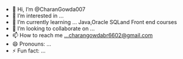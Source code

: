 - 👋 Hi, I’m @CharanGowda007
- 👀 I’m interested in ...
- 🌱 I’m currently learning ... Java,Oracle SQLand Front end courses
- 💞️ I’m looking to collaborate on ...
- 📫 How to reach me ...charangowdabr6602@gmail.com
- 😄 Pronouns: ...
- ⚡ Fun fact: ...

<!---
CharanGowda007/CharanGowda007 is a ✨ special ✨ repository because its `README.md` (this file) appears on your GitHub profile.
You can click the Preview link to take a look at your changes.
--->
